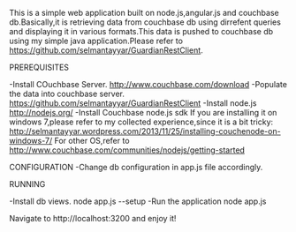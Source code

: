 This is a simple web application built on node.js,angular.js and couchbase db.Basically,it is retrieving data from couchbase db using dirrefent queries and displaying it in various formats.This data is pushed to couchbase db using my simple java application.Please refer to https://github.com/selmantayyar/GuardianRestClient.

PREREQUISITES

-Install COuchbase Server. http://www.couchbase.com/download
-Populate the data into couchbase server. https://github.com/selmantayyar/GuardianRestClient
-Install node.js http://nodejs.org/
-Install Couchbase node.js sdk
If you are installing it on windows 7,please refer to my collected experience,since it is a bit tricky: http://selmantayyar.wordpress.com/2013/11/25/installing-couchenode-on-windows-7/
For other OS,refer to http://www.couchbase.com/communities/nodejs/getting-started

CONFIGURATION
-Change db configuration in app.js file accordingly.

RUNNING

-Install db views.
node app.js --setup
-Run the application
node app.js

Navigate to http://localhost:3200 and enjoy it!
